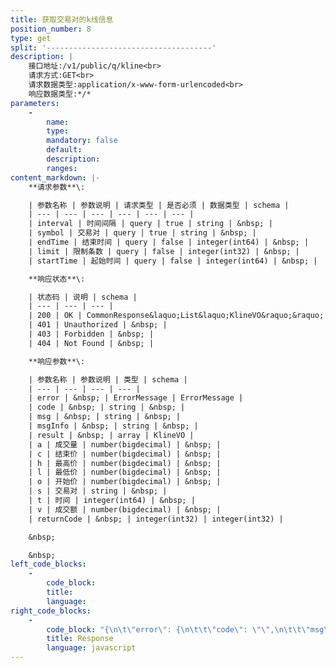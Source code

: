 ```yaml
---
title: 获取交易对的k线信息
position_number: 8
type: get
split: '-------------------------------------'
description: |
    接口地址:/v1/public/q/kline<br>
    请求方式:GET<br>
    请求数据类型:application/x-www-form-urlencoded<br>
    响应数据类型:*/*
parameters:
    -
        name:
        type:
        mandatory: false
        default:
        description:
        ranges:
content_markdown: |-
    **请求参数**\:

    | 参数名称 | 参数说明 | 请求类型 | 是否必须 | 数据类型 | schema |
    | --- | --- | --- | --- | --- | --- |
    | interval | 时间间隔 | query | true | string | &nbsp; |
    | symbol | 交易对 | query | true | string | &nbsp; |
    | endTime | 结束时间 | query | false | integer(int64) | &nbsp; |
    | limit | 限制条数 | query | false | integer(int32) | &nbsp; |
    | startTime | 起始时间 | query | false | integer(int64) | &nbsp; |

    **响应状态**\:

    | 状态码 | 说明 | schema |
    | --- | --- | --- |
    | 200 | OK | CommonResponse&laquo;List&laquo;KlineVO&raquo;&raquo; |
    | 401 | Unauthorized | &nbsp; |
    | 403 | Forbidden | &nbsp; |
    | 404 | Not Found | &nbsp; |

    **响应参数**\:

    | 参数名称 | 参数说明 | 类型 | schema |
    | --- | --- | --- | --- |
    | error | &nbsp; | ErrorMessage | ErrorMessage |
    | code | &nbsp; | string | &nbsp; |
    | msg | &nbsp; | string | &nbsp; |
    | msgInfo | &nbsp; | string | &nbsp; |
    | result | &nbsp; | array | KlineVO |
    | a | 成交量 | number(bigdecimal) | &nbsp; |
    | c | 结束价 | number(bigdecimal) | &nbsp; |
    | h | 最高价 | number(bigdecimal) | &nbsp; |
    | l | 最低价 | number(bigdecimal) | &nbsp; |
    | o | 开始价 | number(bigdecimal) | &nbsp; |
    | s | 交易对 | string | &nbsp; |
    | t | 时间 | integer(int64) | &nbsp; |
    | v | 成交额 | number(bigdecimal) | &nbsp; |
    | returnCode | &nbsp; | integer(int32) | integer(int32) |

    &nbsp;

    &nbsp;
left_code_blocks:
    -
        code_block:
        title:
        language:
right_code_blocks:
    -
        code_block: "{\n\t\"error\": {\n\t\t\"code\": \"\",\n\t\t\"msg\": \"\"\n\t},\n\t\"msgInfo\": \"\",\n\t\"result\": [\n\t\t{\n\t\t\t\"a\": 0,\n\t\t\t\"c\": 0,\n\t\t\t\"h\": 0,\n\t\t\t\"l\": 0,\n\t\t\t\"o\": 0,\n\t\t\t\"s\": \"\",\n\t\t\t\"t\": 0,\n\t\t\t\"v\": 0\n\t\t}\n\t],\n\t\"returnCode\": 0\n}"
        title: Response
        language: javascript
---
```

